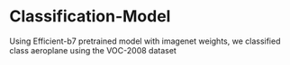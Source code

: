 # Classification-Model
Using Efficient-b7 pretrained model with imagenet weights, we classified class aeroplane using the VOC-2008 dataset
